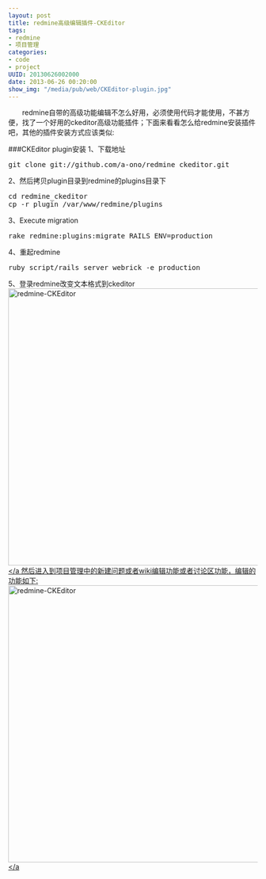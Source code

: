 ```yaml
---
layout: post
title: redmine高级编辑插件-CKEditor
tags: 
- redmine
- 项目管理
categories:
- code
- project
UUID: 20130626002000
date: 2013-06-26 00:20:00
show_img: "/media/pub/web/CKEditor-plugin.jpg"
---
```


 　　redmine自带的高级功能编辑不怎么好用，必须使用代码才能使用，不甚方便，找了一个好用的ckeditor高级功能插件；下面来看看怎么给redmine安装插件吧，其他的插件安装方式应该类似:

###CKEditor plugin安装
1、下载地址
<pre id="bash">
git clone git://github.com/a-ono/redmine_ckeditor.git
</pre>

2、然后拷贝plugin目录到redmine的plugins目录下
<pre id="bash">
cd redmine_ckeditor
cp -r plugin /var/www/redmine/plugins
</pre>

3、Execute migration
<pre id="bash">
rake redmine:plugins:migrate RAILS_ENV=production
</pre>

4、重起redmine
<pre id="bash">
ruby script/rails server webrick -e production
</pre>

5、登录redmine改变文本格式到ckeditor
<a href="{{site.url}}/media/pub/web/redmine-CKEditor.jpg" alt="redmine-CKEditor" rel="prettyPhoto[20130429001236]">
  <img src="http://demi-panda.com/media/pub/web/redmine-CKEditor.jpg" width="560px"  alt="redmine-CKEditor" />
</a
然后进入到项目管理中的新建问题或者wiki编辑功能或者讨论区功能，编辑的功能如下:<br>
<a href="{{site.url}}/media/pub/web/CKEditor-plugin.jpg" alt="redmine-CKEditor" rel="prettyPhoto[{{page.UUID}}]">
  <img src="http://demi-panda.com/media/pub/web/CKEditor-plugin.jpg" width="560px"  alt="redmine-CKEditor" />
</a



